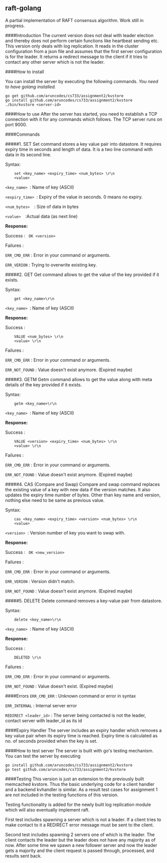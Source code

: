 ## raft-golang
A partial implementation of RAFT consensus algorithm. Work still in progress.


####Introduction
The current version does not deal with leader election and thereby does not perform certain functions like heartbeat sending etc. This version only deals with log replication. It reads in the cluster configuration from a json file and assumes that the first server configuration is for the leader. It returns a redirect message to the client if it tries to contact any other server which is not the leader.


####How to install

You can install the server by executing the following commands.
*You need to have golang installed.*
```shell
go get github.com/aruncodes/cs733/assignment2/kvstore
go install github.com/aruncodes/cs733/assignment2/kvstore
./bin/kvstore <server-id>
```


####How to use
After the server has started, you need to establish a TCP connection with it for any commands which follows.
The TCP server runs on port 9000.


####Commands

#####1. SET
Set command stores a key value pair into datastore. It requires expiry time in seconds and length of data. It is a two line command with data in its second line.

Syntax:
```
	set <key_name> <expiry_time> <num_bytes> \r\n
	<value>
```
```<key_name> ```: Name of key (ASCII)

```<expiry_time> ```: Expiry of the value in seconds. 0 means no expiry.

```<num_bytes>	```: Size of data in bytes

```<value>	```:Actual data (as next line)

**Response:**

Success : 
``` OK <version>```

Failures :

```ERR_CMD_ERR``` : Error in your command or arguments.

```ERR_VERION``` : Trying to overwrite existing key.

#####2. GET
Get command allows to get the value of the key provided if it exists.

Syntax:
```
	get <key_name>\r\n
```
```<key_name> ```: Name of key (ASCII)

**Response:**

Success : 
``` 
	VALUE <num_bytes> \r\n
	<value> \r\n
```

Failures :

```ERR_CMD_ERR``` : Error in your command or arguments.

```ERR_NOT_FOUND``` : Value doesn't exist anymore. (Expired maybe)

#####3. GETM
Getm command allows to get the value along with meta details of the key provided if it exists.

Syntax:
```
	getm <key_name>\r\n
```
```<key_name> ```: Name of key (ASCII)

**Response:**

Success : 
``` 
	VALUE <version> <expiry_time> <num_bytes> \r\n
	<value> \r\n
```

Failures :

```ERR_CMD_ERR``` : Error in your command or arguments.

```ERR_NOT_FOUND``` : Value doesn't exist anymore. (Expired maybe)

#####4. CAS (Compare and Swap)
Compare and swap command replaces the existing value of a key with new data if the version matches. It also updates the expiry time number of bytes. Other than key name and version, nothing else need to be same as previous value.

Syntax:
```
	cas <key_name> <expiry_time> <version> <num_bytes> \r\n
	<value>
```
```<version> ```: Version number of key you want to swap with.

**Response:**

Success : 
``` OK <new_version>```

Failures :

```ERR_CMD_ERR``` : Error in your command or arguments.

```ERR_VERION``` : Version didn't match.

```ERR_NOT_FOUND``` : Value doesn't exist anymore. (Expired maybe)

#####5. DELETE
Delete command removes a key-value pair from datastore.

Syntax:
```
	delete <key_name>\r\n
```
```<key_name> ```: Name of key (ASCII)

**Response:**

Success : 
``` 
	DELETED \r\n
```

Failures :

```ERR_CMD_ERR``` : Error in your command or arguments.

```ERR_NOT_FOUND``` : Value doesn't exist. (Expired maybe)


####Errors
```ERR_CMD_ERR``` : Unknown command or error in syntax

```ERR_INTERNAL``` : Internal server error

```REDIRECT <leader_id>``` : The server being contacted is not the leader, contact server with leader_id as its id


####Expiry Handler
The server includes an expiry handler which removes a key value pair when its expiry time is reached. Expiry time is calculated as no. of seconds provided when the key is set.


####How to test server
The server is built with go's testing mechanism. You can test the server by executing
```shell
go install github.com/aruncodes/cs733/assignment2/kvstore
go test github.com/aruncodes/cs733/assignment2/kvstore
```

####Testing
This version is just an extension to the previously built memcached kvstore. Thus the basic underlying code for a client handler and a backend kvhandler is similar. As a result test cases for assignment 1 are not included in the testing functions of this version.

Testing functionality is added for the newly built log replication module which will also eventually implement raft.  

First test includes spawning a server which is not a leader. If a client tries to make contact to it a REDIRECT error message must be sent to the client.  

Second test includes spawning 2 servers one of which is the leader. The client contacts the leader but the leader does not have any majority as of now. After some time we spawn a new follower server and now the leader gets a majority and the client request is passed through, processed, and results sent back.